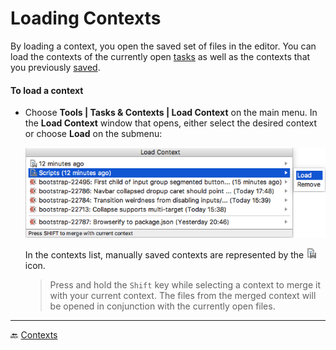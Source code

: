 # Loading Contexts 

By loading a context, you open the saved set of files in the editor. You can load the contexts of the currently open [tasks](Tasks.md) as well as the contexts that you previously [saved](Contexts-saving.md).

#### To load a context
- Choose **Tools | Tasks & Contexts | Load Context** on the main menu. In the **Load Context** window that opens, either select the desired context or choose **Load** on the submenu:

    ![](../img/context-load.png)

    In the contexts list, manually saved contexts are represented by the ![](../img/savedContext.png) icon.

    > Press and hold the `Shift` key while selecting a context to merge it with your current context. The files from the merged context will be opened in conjunction with the currently open files.

---
🔙 [Contexts](Contexts.md)
